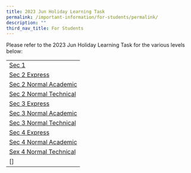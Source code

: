 ```yaml
---
title: 2023 Jun Holiday Learning Task
permalink: /important-information/for-students/permalink/
description: ""
third_nav_title: For Students
---
```

Please refer to the 2023 Jun Holiday Learning Task for the various levels below:

|  |
|---|
| [Sec 1](https://drive.google.com/file/d/1c9L-Kzon7_mQ9I1o7P2wTWkdSB-Mgc9c/view?usp=drive_link)
| [Sec 2 Express](https://drive.google.com/file/d/1-Xv6xn8FOF4MmRQ6ZBf5AKu1CCGl32yK/view?usp=drive_link)
| [Sec 2 Normal Academic](https://drive.google.com/file/d/1yVeTlDVGy84eY8hvBM5hzx9akwmInClo/view?usp=drive_link)
| [Sec 2 Normal Technical](https://drive.google.com/file/d/1K2kR5_JF-_rXP15ZqCLlM30DmQ-WlNU0/view?usp=drive_link)
| [Sec 3 Express](https://drive.google.com/file/d/1iZc6EhMEScl6jpiccNBdaqWewYvHrSeZ/view?usp=drive_link)
| [Sec 3 Normal Academic](https://drive.google.com/file/d/1A3VU9cJWe-xBvAZy3pM8jyv862ocGWQD/view?usp=drive_link)
| [Sec 3 Normal Technical](https://drive.google.com/file/d/1pf_qpYREQyxMPjyswXJlbWDKNWcVQOBS/view?usp=drive_link)
| [Sec 4 Express](https://drive.google.com/file/d/1uFZ3RINDCPph37b16n9J4l3PyDGtuV4N/view?usp=drive_link)
| [Sec 4 Normal Academic](https://drive.google.com/file/d/1WToL3JsqS7htBsRFuiSKa1clQRVMo_KB/view?usp=drive_link)
| [Sex 4 Normal Technical](https://drive.google.com/file/d/1iRctxOT4OPQ_DaL01xu_oNpc8v0lOT4N/view?usp=drive_link)
| []
